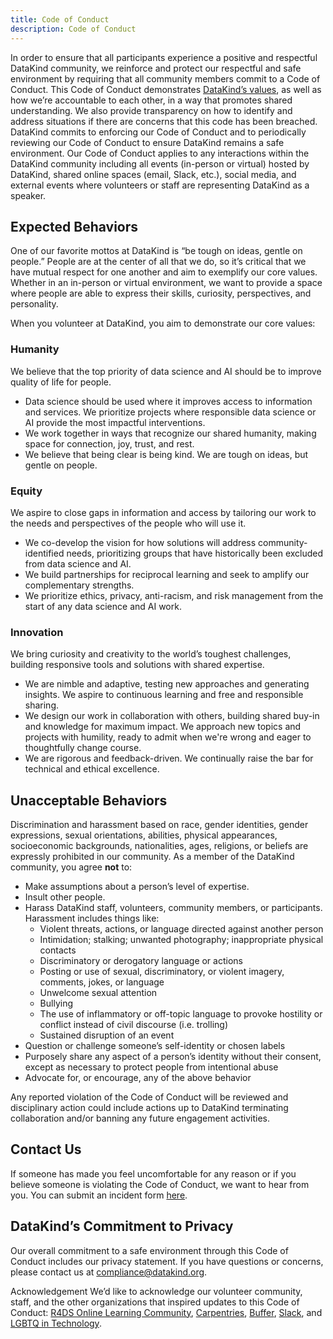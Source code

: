 ```yaml
---
title: Code of Conduct
description: Code of Conduct
---
```


In order to ensure that all participants experience a positive and respectful DataKind community, we reinforce and protect our respectful and safe environment by requiring that all community members commit to a Code of Conduct. This Code of Conduct demonstrates [DataKind’s values](https://www.datakind.org/our-story), as well as how we’re accountable to each other, in a way that promotes shared understanding. We also provide transparency on how to identify and address situations if there are concerns that this code has been breached. DataKind commits to enforcing our Code of Conduct and to periodically reviewing our Code of Conduct to ensure DataKind remains a safe environment. Our Code of Conduct applies to any interactions within the DataKind community including all events (in-person or virtual) hosted by DataKind, shared online spaces (email, Slack, etc.), social media, and external events where volunteers or staff are representing DataKind as a speaker.

## Expected Behaviors
One of our favorite mottos at DataKind is “be tough on ideas, gentle on people.” People are at the center of all that we do, so it’s critical that we have mutual respect for one another and aim to exemplify our core values. Whether in an in-person or virtual environment, we want to provide a space where people are able to express their skills, curiosity, perspectives, and personality. 

When you volunteer at DataKind, you aim to demonstrate our core values:

### Humanity
We believe that the top priority of data science and AI should be to improve quality of life for people.
* Data science should be used where it improves access to information and services. We prioritize projects where responsible data science or AI provide the most impactful interventions.
* We work together in ways that recognize our shared humanity, making space for connection, joy, trust, and rest.
* We believe that being clear is being kind. We are tough on ideas, but gentle on people. 

### Equity
We aspire to close gaps in information and access by tailoring our work to the needs and perspectives of the people who will use it.
* We co-develop the vision for how solutions will address community-identified needs, prioritizing groups that have historically been excluded from data science and AI. 
* We build partnerships for reciprocal learning and seek to amplify our complementary strengths. 
* We prioritize ethics, privacy, anti-racism, and risk management from the start of any data science and AI work. 

### Innovation
We bring curiosity and creativity to the world’s toughest challenges, building responsive tools and solutions with shared expertise. 
* We are nimble and adaptive, testing new approaches and generating insights. We aspire to continuous learning and free and responsible sharing.
* We design our work in collaboration with others, building shared buy-in and knowledge for maximum impact. We approach new topics and projects with humility, ready to admit when we're wrong and eager to thoughtfully change course. 
* We are rigorous and feedback-driven. We continually raise the bar for technical and ethical excellence.

## Unacceptable Behaviors
Discrimination and harassment based on race, gender identities, gender expressions, sexual orientations, abilities, physical appearances, socioeconomic backgrounds, nationalities, ages, religions, or beliefs are expressly prohibited in our community. As a member of the DataKind community, you agree **not** to:

* Make assumptions about a person’s level of expertise.
* Insult other people.
* Harass DataKind staff, volunteers, community members, or participants. Harassment includes things like:
  * Violent threats, actions, or language directed against another person
  * Intimidation; stalking; unwanted photography; inappropriate physical contacts
  * Discriminatory or derogatory language or actions 
  * Posting or use of sexual, discriminatory, or violent imagery, comments, jokes, or language
  * Unwelcome sexual attention
  * Bullying 
  * The use of inflammatory or off-topic language to provoke hostility or conflict instead of civil discourse (i.e. trolling)
  * Sustained disruption of an event
* Question or challenge someone’s self-identity or chosen labels 
* Purposely share any aspect of a person’s identity without their consent, except as necessary to protect people from intentional abuse
* Advocate for, or encourage, any of the above behavior
 
Any reported violation of the Code of Conduct will be reviewed and disciplinary action could include actions up to DataKind terminating collaboration and/or banning any future engagement activities. 
 
## Contact Us
If someone has made you feel uncomfortable for any reason or if you believe someone is violating the Code of Conduct, we want to hear from you. You can submit an incident form [here](https://forms.gle/158HYrYNf95NQBo69).

## DataKind’s Commitment to Privacy
Our overall commitment to a safe environment through this Code of Conduct includes our privacy statement. If you have questions or concerns, please contact us at compliance@datakind.org. 

Acknowledgement
We’d like to acknowledge our volunteer community, staff, and the other organizations that inspired updates to this Code of Conduct: [R4DS Online Learning Community](https://www.rfordatasci.com/conduct/), [Carpentries](https://docs.google.com/forms/d/e/1FAIpQLSdi0wbplgdydl_6rkVtBIVWbb9YNOHQP_XaANDClmVNu0zs-w/viewform), [Buffer](https://buffer.com/resources/code-of-conduct/), [Slack](https://api.slack.com/community/code-of-conduct), and [LGBTQ in Technology](https://lgbtq.technology/coc.html).
